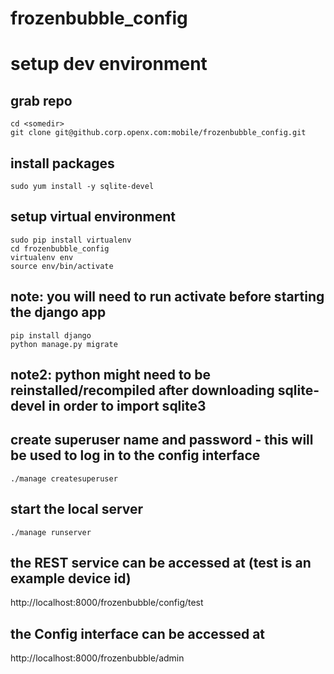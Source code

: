 # frozenbubble_config

# setup dev environment

## grab repo

    cd <somedir>
    git clone git@github.corp.openx.com:mobile/frozenbubble_config.git
    
## install packages

    sudo yum install -y sqlite-devel
    
## setup virtual environment

    sudo pip install virtualenv
    cd frozenbubble_config
    virtualenv env
    source env/bin/activate
        
## note: you will need to run activate before starting the django app
    
    pip install django
    python manage.py migrate
    
## note2: python might need to be reinstalled/recompiled after downloading sqlite-devel in order to import sqlite3
   
## create superuser name and password - this will be used to log in to the config interface

    ./manage createsuperuser

## start the local server

    ./manage runserver
    
## the REST service can be accessed at (test is an example device id)

http://localhost:8000/frozenbubble/config/test
    
## the Config interface can be accessed at

http://localhost:8000/frozenbubble/admin

